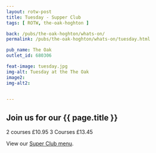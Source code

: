 ```yaml
---
layout: rotw-post
title: Tuesday - Supper Club
tags: [ ROTW, the-oak-hoghton ]

back: /pubs/the-oak-hoghton/whats-on/
permalink: /pubs/the-oak-hoghton/whats-on/tuesday.html

pub_name: The Oak
outlet_id: 680306

feat-image: tuesday.jpg
img-alt: Tuesday at the The Oak
image2:
img-alt2:


---
```


<h2>Join us for our {{ page.title }}</h2>
<p>2 courses £10.95 3 Courses £13.45<p>

View our <a href="/pubs/the-oak-hoghton/food-and-drink/supper-club.html">Super Club menu</a>.


